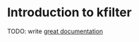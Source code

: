 # Introduction to kfilter

TODO: write [great documentation](http://jacobian.org/writing/what-to-write/)
